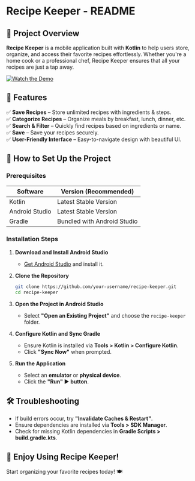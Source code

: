 # Recipe Keeper - README

## 📌 Project Overview
**Recipe Keeper** is a mobile application built with **Kotlin** to help users store, organize, and access their favorite recipes effortlessly. Whether you're a home cook or a professional chef, Recipe Keeper ensures that all your recipes are just a tap away.

[![Watch the Demo](https://img.youtube.com/vi/dQw4w9WgXcQ/0.jpg)](https://www.youtube.com/watch?v=dQw4w9WgXcQ)


## 📱 Features
✅ **Save Recipes** – Store unlimited recipes with ingredients & steps.  
✅ **Categorize Recipes** – Organize meals by breakfast, lunch, dinner, etc.  
✅ **Search & Filter** – Quickly find recipes based on ingredients or name.  
✅ **Save** – Save your recipes securely.  
✅ **User-Friendly Interface** – Easy-to-navigate design with beautiful UI.  

## 🚀 How to Set Up the Project

### Prerequisites
| Software       | Version (Recommended) |
|---------------|----------------------|
| Kotlin        | Latest Stable Version |
| Android Studio | Latest Stable Version |
| Gradle        | Bundled with Android Studio |

### Installation Steps
1. **Download and Install Android Studio**  
   - [Get Android Studio](https://developer.android.com/studio) and install it.

2. **Clone the Repository**  
   ```sh
   git clone https://github.com/your-username/recipe-keeper.git
   cd recipe-keeper
   ```

3. **Open the Project in Android Studio**  
   - Select **"Open an Existing Project"** and choose the `recipe-keeper` folder.

4. **Configure Kotlin and Sync Gradle**  
   - Ensure Kotlin is installed via **Tools > Kotlin > Configure Kotlin**.
   - Click **"Sync Now"** when prompted.

5. **Run the Application**  
   - Select an **emulator** or **physical device**.
   - Click the **"Run" ▶ button**.

## 🛠️ Troubleshooting
- If build errors occur, try **"Invalidate Caches & Restart"**.
- Ensure dependencies are installed via **Tools > SDK Manager**.
- Check for missing Kotlin dependencies in **Gradle Scripts > build.gradle.kts**.

## 🎉 Enjoy Using Recipe Keeper!
Start organizing your favorite recipes today! 🍽️
